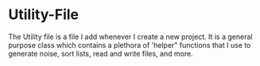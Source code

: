# Utility-File
The Utility file is a file I add whenever I create a new project. It is a general purpose class which contains a plethora of 'helper" functions that I use to generate noise, sort lists, read and write files, and more.
